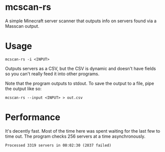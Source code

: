 # mcscan-rs

A simple Minecraft server scanner that outputs info on servers found via a Masscan output.

# Usage

`mcscan-rs -i <INPUT>`

Outputs servers as a CSV, but the CSV is dynamic and doesn't have fields so you can't really feed it into other programs.

Note that the program outputs to stdout. To save the output to a file, pipe the output like so:

`mcscan-rs --input <INPUT> > out.csv`

# Performance

It's decently fast. Most of the time here was spent waiting for the last few to time out. The program checks 256 servers at a time asynchronously.

`Processed 3319 servers in 00:02:30 (2037 failed)`